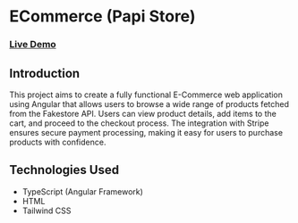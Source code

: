 
# ECommerce  (Papi Store)

### [Live Demo](https://bright-cocada-aba6d5.netlify.app/home)

## Introduction

This project aims to create a fully functional E-Commerce web application using Angular that allows users to browse a wide range of products fetched from the Fakestore API. Users can view product details, add items to the cart, and proceed to the checkout process. The integration with Stripe ensures secure payment processing, making it easy for users to purchase products with confidence.

## Technologies Used
* TypeScript (Angular Framework)
* HTML
* Tailwind CSS


